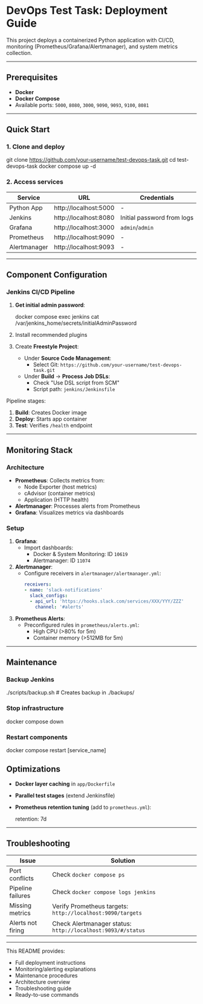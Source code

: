 # DevOps Test Task: Deployment Guide

This project deploys a containerized Python application with CI/CD, monitoring (Prometheus/Grafana/Alertmanager), and system metrics collection.

---

## Prerequisites
- **Docker** 
- **Docker Compose**
- Available ports: `5000`, `8080`, `3000`, `9090`, `9093`, `9100`, `8081`

---

## Quick Start

### 1. Clone and deploy

git clone https://github.com/your-username/test-devops-task.git
cd test-devops-task
docker compose up -d

### 2. Access services
| Service        | URL                        | Credentials             |
|----------------|----------------------------|-------------------------|
| Python App     | http://localhost:5000      | -                       |
| Jenkins        | http://localhost:8080      | Initial password from logs |
| Grafana        | http://localhost:3000      | `admin`/`admin`         |
| Prometheus     | http://localhost:9090      | -                       |
| Alertmanager   | http://localhost:9093      | -                       |

---

##  Component Configuration

### Jenkins CI/CD Pipeline
1. **Get initial admin password**:
   
   docker compose exec jenkins cat /var/jenkins_home/secrets/initialAdminPassword

2. Install recommended plugins
3. Create **Freestyle Project**:
   - Under **Source Code Management**:  
     - Select Git: `https://github.com/your-username/test-devops-task.git`
   - Under **Build** → **Process Job DSLs**:  
     - Check "Use DSL script from SCM"  
     - Script path: `jenkins/Jenkinsfile`

Pipeline stages:
1. **Build**: Creates Docker image
2. **Deploy**: Starts app container
3. **Test**: Verifies `/health` endpoint

---

## Monitoring Stack

### Architecture
- **Prometheus**: Collects metrics from:
  - Node Exporter (host metrics)
  - cAdvisor (container metrics)
  - Application (HTTP health)
- **Alertmanager**: Processes alerts from Prometheus
- **Grafana**: Visualizes metrics via dashboards

### Setup
1. **Grafana**:
   - Import dashboards:
     - Docker & System Monitoring: ID `10619`
     - Alertmanager: ID `11074`
2. **Alertmanager**:
   - Configure receivers in `alertmanager/alertmanager.yml`:
     ```yaml
     receivers:
     - name: 'slack-notifications'
       slack_configs:
       - api_url: 'https://hooks.slack.com/services/XXX/YYY/ZZZ'
         channel: '#alerts'
     ```
3. **Prometheus Alerts**:
   - Preconfigured rules in `prometheus/alerts.yml`:
     - High CPU (>80% for 5m)
     - Container memory (>512MB for 5m)

---

##  Maintenance

### Backup Jenkins

./scripts/backup.sh  # Creates backup in ./backups/

### Stop infrastructure

docker compose down

### Restart components

docker compose restart [service_name]

## Optimizations
- **Docker layer caching** in `app/Dockerfile`
- **Parallel test stages** (extend Jenkinsfile)
- **Prometheus retention tuning** (add to `prometheus.yml`):
  
  retention: 7d
  
---

## Troubleshooting

| Issue                          | Solution                                  |
|--------------------------------|-------------------------------------------|
| Port conflicts                 | Check `docker compose ps`                |
| Pipeline failures              | Check `docker compose logs jenkins`      |
| Missing metrics                | Verify Prometheus targets: `http://localhost:9090/targets` |
| Alerts not firing              | Check Alertmanager status: `http://localhost:9093/#/status` |

---

This README provides:
- Full deployment instructions
- Monitoring/alerting explanations
- Maintenance procedures
- Architecture overview
- Troubleshooting guide
- Ready-to-use commands
